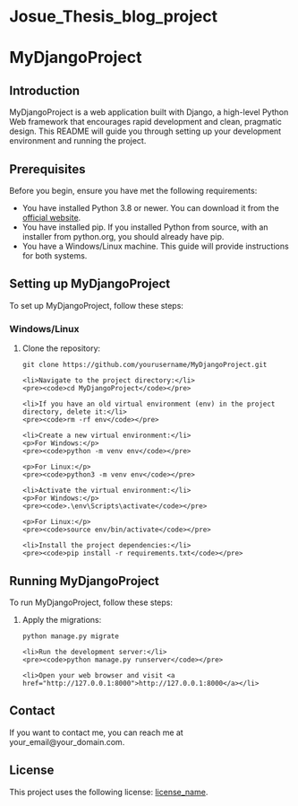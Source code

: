 # Josue_Thesis_blog_project

<!DOCTYPE html>
<html>
<head>
    <title>MyDjangoProject</title>
</head>
<body>
<h1>MyDjangoProject</h1>

<h2>Introduction</h2>

<p>MyDjangoProject is a web application built with Django, a high-level Python Web framework that encourages rapid development and clean, pragmatic design. This README will guide you through setting up your development environment and running the project.</p>

<h2>Prerequisites</h2>

<p>Before you begin, ensure you have met the following requirements:</p>
<ul>
    <li>You have installed Python 3.8 or newer. You can download it from the <a href="https://www.python.org/downloads/">official website</a>.</li>
    <li>You have installed pip. If you installed Python from source, with an installer from python.org, you should already have pip.</li>
    <li>You have a Windows/Linux machine. This guide will provide instructions for both systems.</li>
</ul>

<h2>Setting up MyDjangoProject</h2>

<p>To set up MyDjangoProject, follow these steps:</p>

<h3>Windows/Linux</h3>

<ol>
    <li>Clone the repository:</li>
    <pre><code>git clone https://github.com/yourusername/MyDjangoProject.git</code></pre>
    
    <li>Navigate to the project directory:</li>
    <pre><code>cd MyDjangoProject</code></pre>
    
    <li>If you have an old virtual environment (env) in the project directory, delete it:</li>
    <pre><code>rm -rf env</code></pre>
    
    <li>Create a new virtual environment:</li>
    <p>For Windows:</p>
    <pre><code>python -m venv env</code></pre>
    
    <p>For Linux:</p>
    <pre><code>python3 -m venv env</code></pre>
    
    <li>Activate the virtual environment:</li>
    <p>For Windows:</p>
    <pre><code>.\env\Scripts\activate</code></pre>
    
    <p>For Linux:</p>
    <pre><code>source env/bin/activate</code></pre>
    
    <li>Install the project dependencies:</li>
    <pre><code>pip install -r requirements.txt</code></pre>
</ol>

<h2>Running MyDjangoProject</h2>

<p>To run MyDjangoProject, follow these steps:</p>

<ol>
    <li>Apply the migrations:</li>
    <pre><code>python manage.py migrate</code></pre>
    
    <li>Run the development server:</li>
    <pre><code>python manage.py runserver</code></pre>
    
    <li>Open your web browser and visit <a href="http://127.0.0.1:8000">http://127.0.0.1:8000</a></li>
</ol>

<h2>Contact</h2>

<p>If you want to contact me, you can reach me at your_email@your_domain.com.</p>

<h2>License</h2>

<p>This project uses the following license: <a href="link_to_license">license_name</a>.</p>
</body>
</html>
